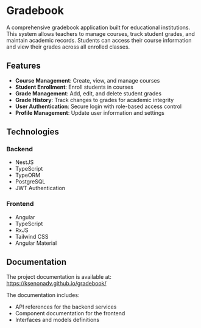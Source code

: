 # Gradebook

A comprehensive gradebook application built for educational institutions. This system allows teachers to manage courses, track student grades, and maintain academic records. Students can access their course information and view their grades across all enrolled classes.

## Features

- **Course Management**: Create, view, and manage courses
- **Student Enrollment**: Enroll students in courses
- **Grade Management**: Add, edit, and delete student grades
- **Grade History**: Track changes to grades for academic integrity
- **User Authentication**: Secure login with role-based access control
- **Profile Management**: Update user information and settings

## Technologies

### Backend
- NestJS
- TypeScript
- TypeORM
- PostgreSQL
- JWT Authentication

### Frontend
- Angular
- TypeScript
- RxJS
- Tailwind CSS
- Angular Material

## Documentation

The project documentation is available at:  
https://ksenonadv.github.io/gradebook/

The documentation includes:
- API references for the backend services
- Component documentation for the frontend
- Interfaces and models definitions